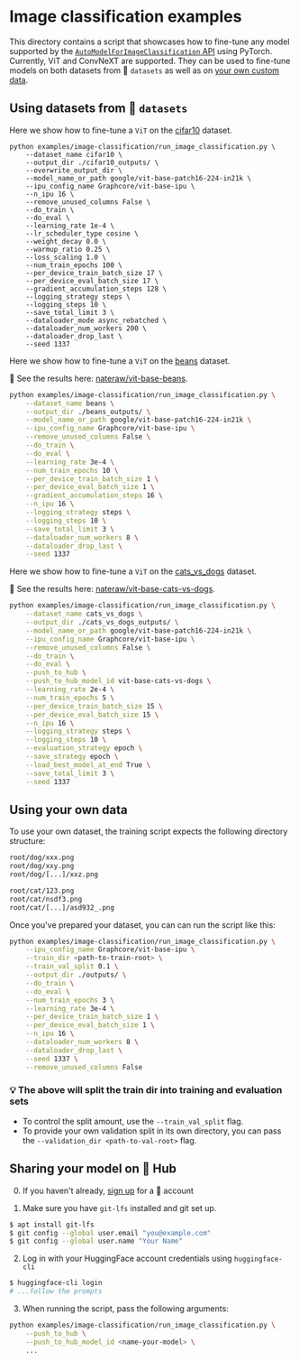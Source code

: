 <!---
Copyright 2021 The HuggingFace Team. All rights reserved.

Licensed under the Apache License, Version 2.0 (the "License");
you may not use this file except in compliance with the License.
You may obtain a copy of the License at

    http://www.apache.org/licenses/LICENSE-2.0

Unless required by applicable law or agreed to in writing, software
distributed under the License is distributed on an "AS IS" BASIS,
WITHOUT WARRANTIES OR CONDITIONS OF ANY KIND, either express or implied.
See the License for the specific language governing permissions and
limitations under the License.
-->

# Image classification examples

This directory contains a script that showcases how to fine-tune any model supported by the [`AutoModelForImageClassification` API](https://huggingface.co/docs/transformers/main/en/model_doc/auto#transformers.AutoModelForImageClassification) using PyTorch. Currently, ViT and ConvNeXT are supported. They can be used to fine-tune models on both datasets from 🤗 `datasets` as well as on [your own custom data](#using-your-own-data).

## Using datasets from 🤗 `datasets`

Here we show how to fine-tune a `ViT` on the [cifar10](https://huggingface.co/datasets/cifar10) dataset.

```
python examples/image-classification/run_image_classification.py \
    --dataset_name cifar10 \
    --output_dir ./cifar10_outputs/ \
    --overwrite_output_dir \
    --model_name_or_path google/vit-base-patch16-224-in21k \
    --ipu_config_name Graphcore/vit-base-ipu \
    --n_ipu 16 \
    --remove_unused_columns False \
    --do_train \
    --do_eval \
    --learning_rate 1e-4 \
    --lr_scheduler_type cosine \
    --weight_decay 0.0 \
    --warmup_ratio 0.25 \
    --loss_scaling 1.0 \
    --num_train_epochs 100 \
    --per_device_train_batch_size 17 \
    --per_device_eval_batch_size 17 \
    --gradient_accumulation_steps 128 \
    --logging_strategy steps \
    --logging_steps 10 \
    --save_total_limit 3 \
    --dataloader_mode async_rebatched \
    --dataloader_num_workers 200 \
    --dataloader_drop_last \
    --seed 1337
```

Here we show how to fine-tune a `ViT` on the [beans](https://huggingface.co/datasets/beans) dataset.

👀 See the results here: [nateraw/vit-base-beans](https://huggingface.co/nateraw/vit-base-beans).

```bash
python examples/image-classification/run_image_classification.py \
    --dataset_name beans \
    --output_dir ./beans_outputs/ \
    --model_name_or_path google/vit-base-patch16-224-in21k \
    --ipu_config_name Graphcore/vit-base-ipu \
    --remove_unused_columns False \
    --do_train \
    --do_eval \
    --learning_rate 3e-4 \
    --num_train_epochs 10 \
    --per_device_train_batch_size 1 \
    --per_device_eval_batch_size 1 \
    --gradient_accumulation_steps 16 \
    --n_ipu 16 \
    --logging_strategy steps \
    --logging_steps 10 \
    --save_total_limit 3 \
    --dataloader_num_workers 8 \
    --dataloader_drop_last \
    --seed 1337
```

Here we show how to fine-tune a `ViT` on the [cats_vs_dogs](https://huggingface.co/datasets/cats_vs_dogs) dataset.

👀 See the results here: [nateraw/vit-base-cats-vs-dogs](https://huggingface.co/nateraw/vit-base-cats-vs-dogs).

```bash
python examples/image-classification/run_image_classification.py \
    --dataset_name cats_vs_dogs \
    --output_dir ./cats_vs_dogs_outputs/ \
    --model_name_or_path google/vit-base-patch16-224-in21k \
    --ipu_config_name Graphcore/vit-base-ipu \
    --remove_unused_columns False \
    --do_train \
    --do_eval \
    --push_to_hub \
    --push_to_hub_model_id vit-base-cats-vs-dogs \
    --learning_rate 2e-4 \
    --num_train_epochs 5 \
    --per_device_train_batch_size 15 \
    --per_device_eval_batch_size 15 \
    --n_ipu 16 \
    --logging_strategy steps \
    --logging_steps 10 \
    --evaluation_strategy epoch \
    --save_strategy epoch \
    --load_best_model_at_end True \
    --save_total_limit 3 \
    --seed 1337
```

## Using your own data

To use your own dataset, the training script expects the following directory structure:

```bash
root/dog/xxx.png
root/dog/xxy.png
root/dog/[...]/xxz.png

root/cat/123.png
root/cat/nsdf3.png
root/cat/[...]/asd932_.png
```

Once you've prepared your dataset, you can can run the script like this:

```bash
python examples/image-classification/run_image_classification.py \
    --ipu_config_name Graphcore/vit-base-ipu \
    --train_dir <path-to-train-root> \
    --train_val_split 0.1 \
    --output_dir ./outputs/ \
    --do_train \
    --do_eval \
    --num_train_epochs 3 \
    --learning_rate 3e-4 \
    --per_device_train_batch_size 1 \
    --per_device_eval_batch_size 1 \
    --n_ipu 16 \
    --dataloader_num_workers 8 \
    --dataloader_drop_last \
    --seed 1337 \
    --remove_unused_columns False
```

### 💡 The above will split the train dir into training and evaluation sets
  - To control the split amount, use the `--train_val_split` flag.
  - To provide your own validation split in its own directory, you can pass the `--validation_dir <path-to-val-root>` flag.

## Sharing your model on 🤗 Hub

0. If you haven't already, [sign up](https://huggingface.co/join) for a 🤗 account

1. Make sure you have `git-lfs` installed and git set up.

```bash
$ apt install git-lfs
$ git config --global user.email "you@example.com"
$ git config --global user.name "Your Name"
```

2. Log in with your HuggingFace account credentials using `huggingface-cli`

```bash
$ huggingface-cli login
# ...follow the prompts
```

3. When running the script, pass the following arguments:

```bash
python examples/image-classification/run_image_classification.py \
    --push_to_hub \
    --push_to_hub_model_id <name-your-model> \
    ...
```
